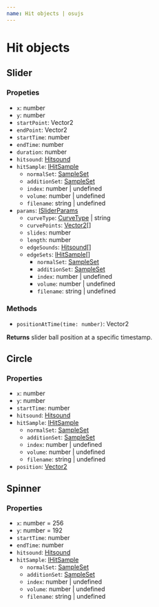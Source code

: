 ```yaml
---
name: Hit objects | osujs
---
```


# Hit objects

## Slider
### Propeties
- `x`: number
- `y`: number
- `startPoint`: Vector2
- `endPoint`: Vector2
- `startTime`: number
- `endTime`: number
- `duration`: number
- `hitsound`: [Hitsound](/docs/osujs-enums)
- `hitSample`: [IHitSample](/docs/osujs-types)
    - `normalSet`: [SampleSet](/docs/osujs-enums)
    - `additionSet`: [SampleSet](/docs/osujs-enums)
    - `index`: number | undefined
    - `volume`: number | undefined
    - `filename`: string | undefined
- `params`: [ISliderParams](/docs/osujs-types)
    - `curveType`: [CurveType](/docs/osujs-enums) | string
    - `curvePoints`: [Vector2](/docs/math-vector2)[]
    - `slides`: number
    - `length`: number
    - `edgeSounds`: [Hitsound](/docs/osujs-enums)[]
    - `edgeSets`: [IHitSample](/docs/osujs-types)[]
		- `normalSet`: [SampleSet](/docs/osujs-enums)
        - `additionSet`: [SampleSet](/docs/osujs-enums)
        - `index`: number | undefined
        - `volume`: number | undefined
        - `filename`: string | undefined
### Methods
- `positionAtTime(time: number)`: Vector2

**Returns** slider ball position at a specific timestamp.

## Circle
### Properties
- `x`: number
- `y`: number
- `startTime`: number
- `hitsound`: [Hitsound](/docs/osujs-enums)
- `hitSample`: [IHitSample](/docs/osujs-types)
    - `normalSet`: [SampleSet](/docs/osujs-enums)
    - `additionSet`: [SampleSet](/docs/osujs-enums)
    - `index`: number | undefined
    - `volume`: number | undefined
    - `filename`: string | undefined
- `position`: [Vector2](/docs/math-vector2)
  
## Spinner
### Properties
- `x`: number = 256
- `y`: number = 192
- `startTime`: number
- `endTime`: number
- `hitsound`: [Hitsound](/docs/osujs-enums)
- `hitSample`: [IHitSample](/docs/osujs-types)
    - `normalSet`: [SampleSet](/docs/osujs-enums)
    - `additionSet`: [SampleSet](/docs/osujs-enums)
    - `index`: number | undefined
    - `volume`: number | undefined
    - `filename`: string | undefined

